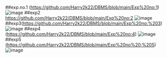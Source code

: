 ##exp.no.1
(https://github.com/Harry2k22/DBMS/blob/main/Exp%20no:1)
![image](https://user-images.githubusercontent.com/113414803/191889891-e0218b24-af82-4b76-aef3-ecc3079f4e3c.png)
##exp2
https://github.com/Harry2k22/DBMS/blob/main/Exp%20no:2
![image](https://user-images.githubusercontent.com/113414803/191890070-ec31aaea-3b2e-4f78-87b8-a88d9479921f.png)
##exp3(https://github.com/Harry2k22/DBMS/blob/main/Exp%20no:%203)
![image](https://user-images.githubusercontent.com/113414803/191890571-61caa010-6177-430b-ba59-fe82a61e7536.png)
##exp4
(https://github.com/Harry2k22/DBMS/blob/main/Exp%20no:4)
![image](https://user-images.githubusercontent.com/113414803/191890628-76f758b6-26b5-498a-8583-77719b09b121.png)
##exp5
(https://github.com/Harry2k22/DBMS/blob/main/Exp%20no%20:%205)
![image](https://user-images.githubusercontent.com/113414803/191890892-9bcf356c-aff7-4a12-8cf2-36f7ca94f11b.png)

